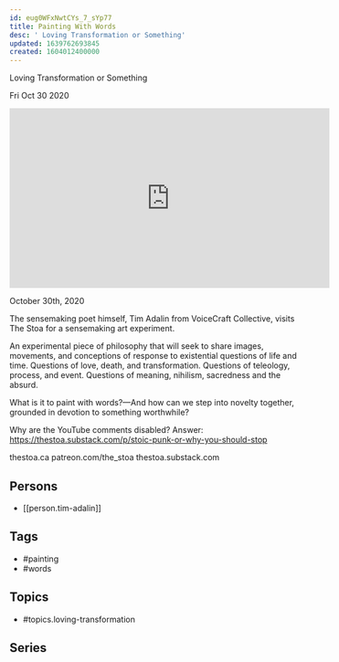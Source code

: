 ```yaml
---
id: eug0WFxNwtCYs_7_sYp77
title: Painting With Words
desc: ' Loving Transformation or Something'
updated: 1639762693845
created: 1604012400000
---
```



 Loving Transformation or Something

Fri Oct 30 2020

<iframe width="560" height="315" src="https://www.youtube.com/embed/xfs5aZyYRyc" title="Painting With Words: Loving Transformation or Something w/ Tim Adalin" frameborder="0" allow="accelerometer; autoplay; clipboard-write; encrypted-media; gyroscope; picture-in-picture" allowfullscreen ></iframe>

October 30th, 2020

The sensemaking poet himself, Tim Adalin from VoiceCraft Collective, visits The Stoa for a sensemaking art experiment.

An experimental piece of philosophy that will seek to share images, movements, and conceptions of response to existential questions of life and time. Questions of love, death, and transformation. Questions of teleology, process, and event. Questions of meaning, nihilism, sacredness and the absurd.

What is it to paint with words?—And how can we step into novelty together, grounded in devotion to something worthwhile?

Why are the YouTube comments disabled? Answer: https://thestoa.substack.com/p/stoic-punk-or-why-you-should-stop

thestoa.ca
patreon.com/the_stoa
thestoa.substack.com

## Persons

- [[person.tim-adalin]]

## Tags

- #painting
- #words

## Topics

- #topics.loving-transformation

## Series



